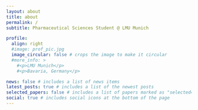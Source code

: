 ```yaml
---
layout: about
title: about
permalink: /
subtitle: Pharmaceutical Sciences Student @ LMU Munich

profile:
  align: right
  #image: prof_pic.jpg
  image_circular: false # crops the image to make it circular
  #more_info: >
    #<p>LMU Munich</p>
    #<p>Bavaria, Germany</p>

news: false # includes a list of news items
latest_posts: true # includes a list of the newest posts
selected_papers: false # includes a list of papers marked as "selected={true}"
social: true # includes social icons at the bottom of the page
---
```

